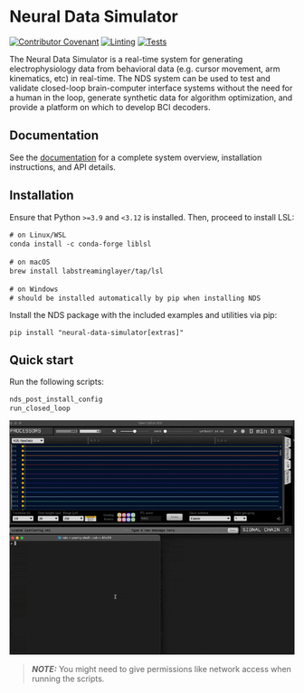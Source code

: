 # Neural Data Simulator

[![Contributor Covenant](https://img.shields.io/badge/Contributor%20Covenant-2.1-4baaaa.svg)](.github/CODE_OF_CONDUCT.md)
[![Linting](https://github.com/agencyenterprise/neural-data-simulator/actions/workflows/lint.yml/badge.svg)](https://github.com/agencyenterprise/neural-data-simulator/actions/workflows/lint.yml)
[![Tests](https://github.com/agencyenterprise/neural-data-simulator/actions/workflows/test.yml/badge.svg)](https://github.com/agencyenterprise/neural-data-simulator/actions/workflows/test.yml)

The Neural Data Simulator is a real-time system for generating electrophysiology data from behavioral data (e.g. cursor movement, arm kinematics, etc) in real-time. The NDS system can be used to test and validate closed-loop brain-computer interface systems without the need for a human in the loop, generate synthetic data for algorithm optimization, and provide a platform on which to develop BCI decoders.

## Documentation

See the [documentation](https://agencyenterprise.github.io/neural-data-simulator/) for a complete system overview, installation instructions, and API details.

## Installation

Ensure that Python `>=3.9` and `<3.12` is installed. Then, proceed to install LSL:

```
# on Linux/WSL
conda install -c conda-forge liblsl

# on macOS
brew install labstreaminglayer/tap/lsl

# on Windows
# should be installed automatically by pip when installing NDS
```

Install the NDS package with the included examples and utilities via pip:

```
pip install "neural-data-simulator[extras]"
```

## Quick start

Run the following scripts:

```
nds_post_install_config
run_closed_loop
```

![quick-start](docs/source/images/quick-start.gif)

> **_NOTE:_** You might need to give permissions like network access when running the scripts.

